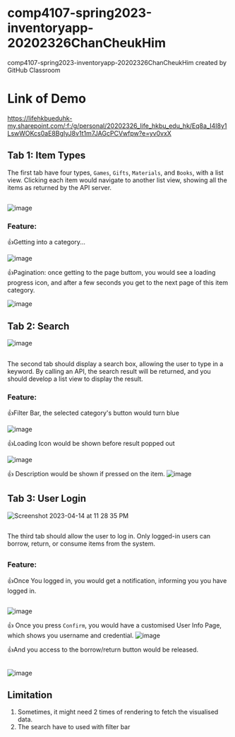 # comp4107-spring2023-inventoryapp-20202326ChanCheukHim
comp4107-spring2023-inventoryapp-20202326ChanCheukHim created by GitHub Classroom

# Link of Demo
https://lifehkbueduhk-my.sharepoint.com/:f:/g/personal/20202326_life_hkbu_edu_hk/Eq8a_I4I8y1LswWOKcs0aE8BgIyJ8v1t1m7JAGcPCVwfpw?e=yv0vxX




## Tab 1: Item Types



The first tab have four types, `Games`, `Gifts`, `Materials`, and `Books`, with a list view. Clicking each item would navigate to another list view, showing all the items as returned by the API server.
##
![image](https://user-images.githubusercontent.com/123936429/236678584-59e842c4-fa5e-4da7-9d0f-04ce30ec239f.png)


### Feature: 

:+1:Getting into a category...

![image](https://user-images.githubusercontent.com/123936429/236678285-366aa4bf-c376-4e73-ba41-a3e6f5092e05.png)


:+1:Pagination: once getting to the page buttom, you would see a loading progress icon, and after a few seconds you get to the next page of this item category.

![image](https://user-images.githubusercontent.com/123936429/236678329-6e4d77ab-06c0-47c7-80b4-fd1cc8caba4c.png)

## Tab 2: Search
![image](https://user-images.githubusercontent.com/123936429/236678375-0b79f1f3-5b3b-41be-aae2-88516328db80.png)

##
The second tab should display a search box, allowing the user to type in a keyword. By calling an API, the search result will be returned, and you should develop a list view to display the result.

### Feature: 

:+1:Filter Bar, the selected category's button would turn blue

![image](https://user-images.githubusercontent.com/123936429/232090415-a3d47d7d-a8fb-4ccf-83e5-b46920bdf116.png)

:+1:Loading Icon would be shown before result popped out

![image](https://user-images.githubusercontent.com/123936429/232091560-41b01785-6cd3-4bb3-92d3-da712160973d.png)

:+1: Description would be shown if pressed on the item. 
![image](https://user-images.githubusercontent.com/123936429/236678435-cb4632bf-e8b0-445c-b220-c53025a929b7.png)



## Tab 3: User Login
![Screenshot 2023-04-14 at 11 28 35 PM](https://user-images.githubusercontent.com/123936429/232087784-0c7dec8e-1bf0-4d6d-b8e6-d08ea4661c1c.png)
##
The third tab should allow the user to log in. Only logged-in users can borrow, return, or consume items from the system.
##
### Feature:
:+1:Once You logged in, you would get a notification, informing you you have logged in.
##
![image](https://user-images.githubusercontent.com/123936429/232088083-3bf097bd-d73a-49d9-83f1-09a73536e0f2.png)



:+1: Once you press `Confirm`, you would have a customised User Info Page, which shows you username and credential.
![image](https://user-images.githubusercontent.com/123936429/232088614-5f3df6d1-70bb-4359-b328-6643a5079c9e.png)


:+1:And you access to the borrow/return button would be released. 
##
![image](https://user-images.githubusercontent.com/123936429/236678548-28d5d03f-87b5-42f2-8298-9d797547e52b.png)




## Limitation
1. Sometimes, it might need 2 times of rendering to fetch the visualised data.
2. The search have to used with filter bar



